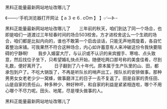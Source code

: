 黑料正能量最新网站地址改哪儿了

《——✅手机浏览器打开网沚【ａ３ｅ６. cOm 】 】✅—》--

黑料正能量最新网站地址改哪儿了　　三年前的秋天，咱们到达了同一个场合，也即是咱们一道渡过三年轻春时间的场合503校舍。方才进校舍这么一个生疏的场合，咱们都是比拟内向的，谁也不敢第一个启齿谈话，只能无声地周旋着，各自忙着整治床铺。可我果然不符合这种场合，内心如许蓄意有人来冲破这份令我快要阻碍的宁静啊!
　　我步入婚宴大厅，与认识或不认识的来宾握手、寒喧、点头致意，然后找位子坐下，只希望婚礼快点开始，随便吃两口那号称的美食佳肴，尽到礼数，便好离开了。
　　日子翻到了八十年代。原本属于生产队里的山、田，都承包到户了。不吃大锅饭了，不再是听队长的哨声出工，按队长的安排做事。那种男男女女老老少少一窝蜂，做事磨洋工的日子一去不复返了。田是自家的责任田、山是自家的责任山，种多种少、种好种坏，和自家的利益是紧紧相连啦，哪个不用心哪个不尽力呢。田头、地尾，尽是埋头做事的人。





黑料正能量最新网站地址改哪儿了
